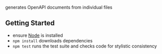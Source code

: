 generates OpenAPI documents from individual files


Getting Started
---------------

* ensure [Node](http://nodejs.org) is installed
* `npm install` downloads dependencies
* `npm test` runs the test suite and checks code for stylistic consistency
